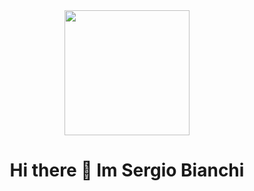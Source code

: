 <div id="header" align="center">
	<img src="https://media.giphy.com/media/6wa5vuYvetU1Jibm13/giphy.gif" width="200" />
</div>
<h1 align="Center"> Hi there 👋 Im Sergio Bianchi</h1>


<!--
**sbianchie/sbianchie** is a ✨ _special_ ✨ repository because its `README.md` (this file) appears on your GitHub profile.

Here are some ideas to get you started:

- 🔭 I’m currently working on ...
- 🌱 I’m currently learning ...
- 👯 I’m looking to collaborate on ...
- 🤔 I’m looking for help with ...
- 💬 Ask me about ...
- 📫 How to reach me: ...
- 😄 Pronouns: ...
- ⚡ Fun fact: ...
-->
